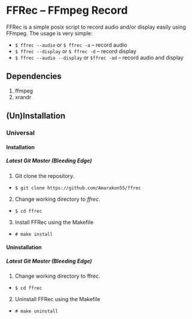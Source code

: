 # FFRec – FFmpeg Record

FFRec is a simple posix script to record audio and/or display easily using FFmpeg.
The usage is very simple:
* `$ ffrec --audio` or `$ ffrec -a` – record audio
* `$ ffrec --display` or `$ ffrec -d` – record display
* `$ ffrec --audio --display` or `$ffrec -ad` – record audio and display

## Dependencies
1. ffmpeg
1. xrandr

## (Un)Installation
### Universal
#### Installation
##### Latest Git Master (Bleeding Edge)
1. Git clone the repository.
* `$ git clone https://github.com/Amarakon55/ffrec`
2. Change working directory to *ffrec*.
* `$ cd ffrec`
3. Install FFRec using the Makefile
* `# make install`
#### Uninstallation
##### Latest Git Master (Bleeding Edge)
1. Change working directory to ffrec.
* `$ cd ffrec`
2. Uninstall FFRec using the Makefile
* `# make uninstall`
<!---
### Gentoo
#### Installation
##### Latest Git Master (Bleeding Edge)
1. Add my personal [Gentoo overlay](https://github.com/Amarakon55/amarlay) using [eselect-repository](https://packages.gentoo.org/packages/app-eselect/eselect-repository)
* `# eselect repository add amarlay git https://github.com/Amarakon55/amarlay`
2. Sync my personal [Gentoo overlay](https://github.com/Amarakon55/amarlay) using `emerge`
* `# emerge --sync amarlay`
3. Emerge the FFRec package
* `# emerge media-video/ffrec` or `# emerge ffrec`
#### Uninstallation
##### Latest Git Master (Bleeding Edge)
1. Unmerge the FFRec package
* `# emerge -c media-video/ffrec` or `# emerge -c ffrec`
2. (Optional) Remove my overlay
* `# eselect-repository remove -f amarlay`
3. (Optional) Sync using `emerge`
* `# emerge --sync`
